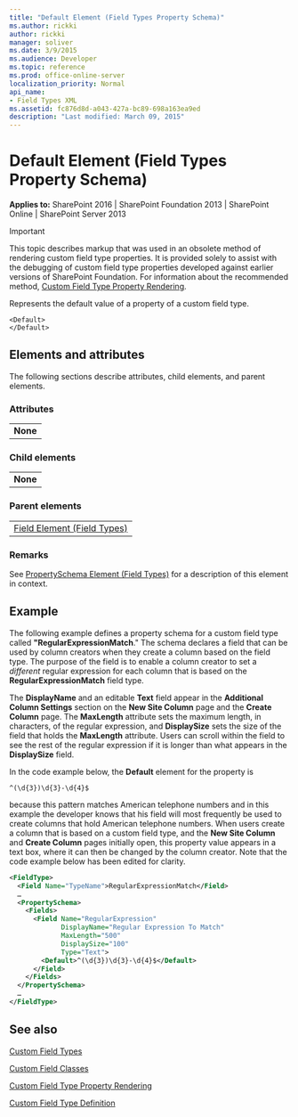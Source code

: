 ```yaml
---
title: "Default Element (Field Types Property Schema)"
ms.author: rickki
author: rickki
manager: soliver
ms.date: 3/9/2015
ms.audience: Developer
ms.topic: reference
ms.prod: office-online-server
localization_priority: Normal
api_name:
- Field Types XML
ms.assetid: fc876d8d-a043-427a-bc89-698a163ea9ed
description: "Last modified: March 09, 2015"
---
```


# Default Element (Field Types Property Schema)

 
  
 **Applies to:** SharePoint 2016 | SharePoint Foundation 2013 | SharePoint Online | SharePoint Server 2013
  
> [!IMPORTANT]
> This topic describes markup that was used in an obsolete method of rendering custom field type properties. It is provided solely to assist with the debugging of custom field type properties developed against earlier versions of SharePoint Foundation. For information about the recommended method, [Custom Field Type Property Rendering](http://msdn.microsoft.com/library/a959ad5b-6f3a-462c-80b9-e2d00bb0d62a%28Office.15%29.aspx). 
  
Represents the default value of a property of a custom field type.
  
```
<Default>
</Default>
```

## Elements and attributes

The following sections describe attributes, child elements, and parent elements.

### Attributes

||
|:-----|
|**None**|
   
### Child elements

||
|:-----|
|**None**|
   
### Parent elements

||
|:-----|
|[Field Element (Field Types)](field-element-field-types.md)|
   
### Remarks

See [PropertySchema Element (Field Types)](propertyschema-element-field-types.md) for a description of this element in context. 
  
## Example

The following example defines a property schema for a custom field type called **"RegularExpressionMatch**." The schema declares a field that can be used by column creators when they create a column based on the field type. The purpose of the field is to enable a column creator to set a  *different*  regular expression for each column that is based on the **RegularExpressionMatch** field type. 
  
The **DisplayName** and an editable **Text** field appear in the **Additional Column Settings** section on the **New Site Column** page and the **Create Column** page. The **MaxLength** attribute sets the maximum length, in characters, of the regular expression, and **DisplaySize** sets the size of the field that holds the **MaxLength** attribute. Users can scroll within the field to see the rest of the regular expression if it is longer than what appears in the **DisplaySize** field. 
  
In the code example below, the **Default** element for the property is 
  
 `^(\d{3})\d{3}-\d{4}$`
  
because this pattern matches American telephone numbers and in this example the developer knows that his field will most frequently be used to create columns that hold American telephone numbers. When users create a column that is based on a custom field type, and the **New Site Column** and **Create Column** pages initially open, this property value appears in a text box, where it can then be changed by the column creator. Note that the code example below has been edited for clarity. 
  
```XML
<FieldType>
  <Field Name="TypeName">RegularExpressionMatch</Field>
  …
  <PropertySchema>
    <Fields>
      <Field Name="RegularExpression" 
             DisplayName="Regular Expression To Match" 
             MaxLength="500" 
             DisplaySize="100" 
             Type="Text">
        <Default>^(\d{3})\d{3}-\d{4}$</Default>
      </Field>
    </Fields>
  </PropertySchema>
  …
</FieldType>
```

## See also



[Custom Field Types](http://msdn.microsoft.com/library/1345b345-226d-443a-918f-af123a3c7b13%28Office.15%29.aspx)
  
[Custom Field Classes](http://msdn.microsoft.com/library/436a9d9b-7a6f-4e8f-86e8-f42ded85c069%28Office.15%29.aspx)
  
[Custom Field Type Property Rendering](http://msdn.microsoft.com/library/a959ad5b-6f3a-462c-80b9-e2d00bb0d62a%28Office.15%29.aspx)
  
[Custom Field Type Definition](http://msdn.microsoft.com/library/b3315997-671f-4c29-9518-48cc4592f205%28Office.15%29.aspx)

